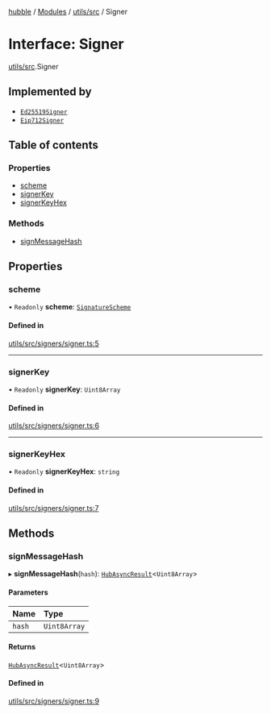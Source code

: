 [hubble](../README.md) / [Modules](../modules.md) / [utils/src](../modules/utils_src.md) / Signer

# Interface: Signer

[utils/src](../modules/utils_src.md).Signer

## Implemented by

- [`Ed25519Signer`](../classes/utils_src.Ed25519Signer.md)
- [`Eip712Signer`](../classes/utils_src.Eip712Signer.md)

## Table of contents

### Properties

- [scheme](utils_src.Signer.md#scheme)
- [signerKey](utils_src.Signer.md#signerkey)
- [signerKeyHex](utils_src.Signer.md#signerkeyhex)

### Methods

- [signMessageHash](utils_src.Signer.md#signmessagehash)

## Properties

### scheme

• `Readonly` **scheme**: [`SignatureScheme`](../enums/js_src.protobufs.SignatureScheme.md)

#### Defined in

[utils/src/signers/signer.ts:5](https://github.com/vinliao/hubble/blob/f898740/packages/utils/src/signers/signer.ts#L5)

___

### signerKey

• `Readonly` **signerKey**: `Uint8Array`

#### Defined in

[utils/src/signers/signer.ts:6](https://github.com/vinliao/hubble/blob/f898740/packages/utils/src/signers/signer.ts#L6)

___

### signerKeyHex

• `Readonly` **signerKeyHex**: `string`

#### Defined in

[utils/src/signers/signer.ts:7](https://github.com/vinliao/hubble/blob/f898740/packages/utils/src/signers/signer.ts#L7)

## Methods

### signMessageHash

▸ **signMessageHash**(`hash`): [`HubAsyncResult`](../modules/utils_src.md#hubasyncresult)<`Uint8Array`\>

#### Parameters

| Name | Type |
| :------ | :------ |
| `hash` | `Uint8Array` |

#### Returns

[`HubAsyncResult`](../modules/utils_src.md#hubasyncresult)<`Uint8Array`\>

#### Defined in

[utils/src/signers/signer.ts:9](https://github.com/vinliao/hubble/blob/f898740/packages/utils/src/signers/signer.ts#L9)
